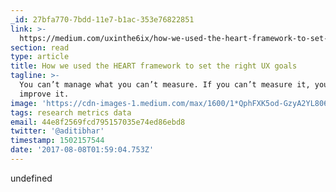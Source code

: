```yaml
---
_id: 27bfa770-7bdd-11e7-b1ac-353e76822851
link: >-
  https://medium.com/uxinthe6ix/how-we-used-the-heart-framework-to-set-the-right-ux-goals-4454df39db94
section: read
type: article
title: How we used the HEART framework to set the right UX goals
tagline: >-
  You can’t manage what you can’t measure. If you can’t measure it, you can’t
  improve it.
image: 'https://cdn-images-1.medium.com/max/1600/1*QphFXK5od-GzyA2YL806oQ.png'
tags: research metrics data
email: 44e8f2569fcd795157035e74ed86ebd8
twitter: '@aditibhar'
timestamp: 1502157544
date: '2017-08-08T01:59:04.753Z'
---
```

undefined

